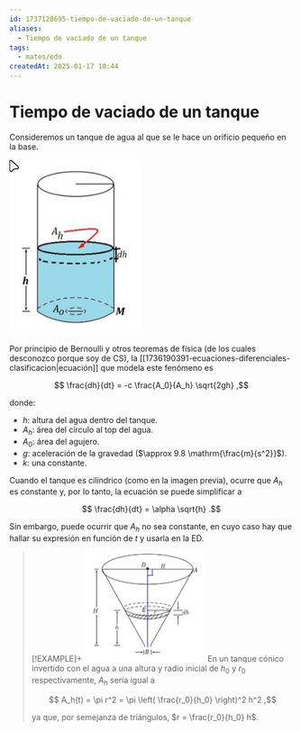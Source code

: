 ```yaml
---
id: 1737128695-tiempo-de-vaciado-de-un-tanque
aliases:
  - Tiempo de vaciado de un tanque
tags:
  - mates/edo
createdAt: 2025-01-17 10:44
---
```


# Tiempo de vaciado de un tanque

Consideremos un tanque de agua al que se le hace un orificio pequeño en la base.

![vaciado-de-un-tanque.png](attachments/vaciado-de-un-tanque.png)

Por principio de Bernoulli y otros teoremas de física (de los cuales desconozco porque soy de CS), la [[1736190391-ecuaciones-diferenciales-clasificacion|ecuación]] que modela este fenómeno es

$$
\frac{dh}{dt} = -c \frac{A_0}{A_h} \sqrt{2gh}
,$$

donde:

- $h$: altura del agua dentro del tanque.
- $A_h$: área del círculo al top del agua.
- $A_0$: área del agujero.
- $g$: aceleración de la gravedad ($\approx 9.8 \mathrm{\frac{m}{s^2}}$).
- $k$: una constante.

Cuando el tanque es cilíndrico (como en la imagen previa), ocurre que $A_h$ es constante y, por lo tanto, la ecuación se puede simplificar a

$$
\frac{dh}{dt} = \alpha \sqrt{h}
.$$

Sin embargo, puede ocurrir que $A_h$ no sea constante, en cuyo caso hay que hallar su expresión en función de $t$ y usarla en la ED.

> [!EXAMPLE]+
> ![tanque-conico.png](attachments/tanque-conico.png)
> En un tanque cónico invertido con el agua a una altura y radio inicial de $h_0$ y $r_0$ respectivamente, $A_h$ sería igual a
>
> $$
> A_h(t) = \pi r^2 = \pi \left( \frac{r_0}{h_0} \right)^2 h^2
> ,$$
> 
> ya que, por semejanza de triángulos, $r = \frac{r_0}{h_0} h$.
>  
